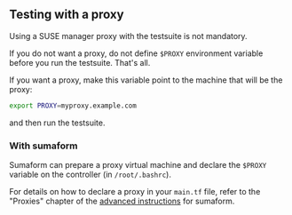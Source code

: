 ## Testing with a proxy

Using a SUSE manager proxy with the testsuite is not mandatory.

If you do not want a proxy, do not define `$PROXY` environment variable
before you run the testsuite. That's all.

If you want a proxy, make this variable point to the machine that will be
the proxy:

```bash
export PROXY=myproxy.example.com
```

and then run the testsuite.


### With sumaform

Sumaform can prepare a proxy virtual machine and declare the `$PROXY`
variable on the controller (in `/root/.bashrc`).

For details on how to declare a proxy in your `main.tf` file,
refer to the "Proxies" chapter of the
[advanced instructions](https://github.com/moio/sumaform/blob/master/README_ADVANCED.md)
for sumaform.
